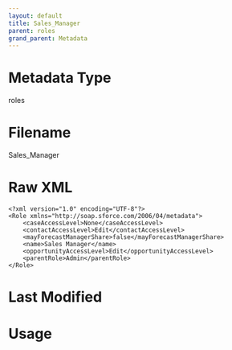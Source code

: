```yaml
---
layout: default
title: Sales_Manager
parent: roles
grand_parent: Metadata
---
```

# Metadata Type
roles


# Filename 
Sales_Manager


# Raw XML
```
<?xml version="1.0" encoding="UTF-8"?>
<Role xmlns="http://soap.sforce.com/2006/04/metadata">
    <caseAccessLevel>None</caseAccessLevel>
    <contactAccessLevel>Edit</contactAccessLevel>
    <mayForecastManagerShare>false</mayForecastManagerShare>
    <name>Sales Manager</name>
    <opportunityAccessLevel>Edit</opportunityAccessLevel>
    <parentRole>Admin</parentRole>
</Role>
```


# Last Modified


# Usage
